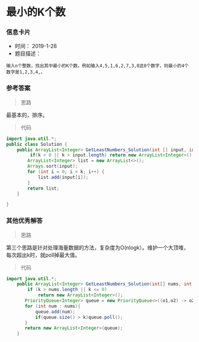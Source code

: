 # 最小的K个数 

### 信息卡片 

- 时间： 2019-1-26
- 题目描述：

```
输入n个整数，找出其中最小的K个数。例如输入4,5,1,6,2,7,3,8这8个数字，则最小的4个数字是1,2,3,4,。
```

 

### 参考答案

> 思路

最基本的，排序。


> 代码

```java
import java.util.*;
public class Solution {
    public ArrayList<Integer> GetLeastNumbers_Solution(int [] input, int k) {
         if(k < 0 || k > input.length) return new ArrayList<Integer>();
        ArrayList<Integer> list = new ArrayList<>();
        Arrays.sort(input);
        for (int i = 0; i < k; i++) {
            list.add(input[i]);
        }
        return list;
    }

}
```





### 其他优秀解答

> 思路

 第三个思路是针对处理海量数据的方法，复杂度为O(nlogk）。维护一个大顶堆，每次超出k时，就poll掉最大值。



> 代码

```java
import java.util.*;
    public ArrayList<Integer> GetLeastNumbers_Solution(int[] nums, int k) {
        if (k > nums.length || k <= 0)
            return new ArrayList<Integer>();
       PriorityQueue<Integer> queue = new PriorityQueue<>((o1,o2) -> o2 - o1);
       for (int num : nums){
           queue.add(num);
           if(queue.size() > k)queue.poll();
       }
       return new ArrayList<Integer>(queue);
    }
```

 

 

 

 

 